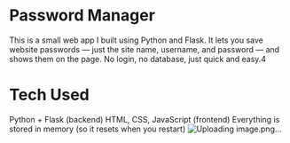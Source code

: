 # Password Manager
  This is a small web app I built using Python and Flask. It lets you save website passwords — just the site name, username, and password — and shows them on the page. No login, no database, just quick and easy.4
# Tech Used
  Python + Flask (backend)
  HTML, CSS, JavaScript (frontend)
  Everything is stored in memory (so it resets when you restart)
![Uploading image.png…]()
